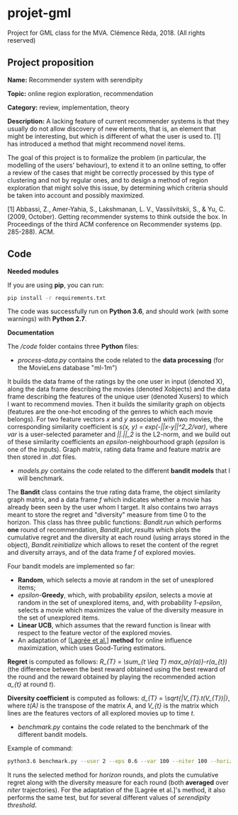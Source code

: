 # projet-gml

Project for GML class for the MVA. Clémence Réda, 2018. (All rights reserved)

## Project proposition

**Name:** Recommender system with serendipity

**Topic:**  online region exploration, recommendation

**Category:** review, implementation, theory

**Description:** A lacking feature of current recommender systems is that they usually do not allow discovery of new elements, that is, an element that might be interesting, but which is different of what the user is used to. [1] has introduced a method that might recommend novel items. 

The goal of this project is to formalize the problem (in particular, the modelling of the users' behaviour), to extend it to an online setting, to offer a review of the cases that might be correctly processed by this type of clustering and not by regular ones, and to design a method of region exploration that might solve this issue, by determining which criteria should be taken into account and possibly maximized.

[1] Abbassi, Z., Amer-Yahia, S., Lakshmanan, L. V., Vassilvitskii, S., & Yu, C. (2009, October). Getting recommender systems to think outside the box. In Proceedings of the third ACM conference on Recommender systems (pp. 285-288). ACM.

## Code

**Needed modules**

If you are using **pip**, you can run:

```bash
pip install -r requirements.txt
```

The code was successfully run on **Python 3.6**, and should work (with some warnings) with **Python 2.7**.

**Documentation**

The */code* folder contains three **Python** files:

- *process-data.py* contains the code related to the **data processing** (for the MovieLens database "ml-1m")

It builds the data frame of the ratings by the one user in input (denoted X), along the data frame describing the movies (denoted Xobjects) and the data frame describing the features of the unique user (denoted Xusers) to which I want to recommend movies. Then it builds the similarity graph on objects (features are the one-hot encoding of the genres to which each movie belongs). For two feature vectors *x* and *y* associated with two movies, the corresponding similarity coefficient is *s(x, y) = exp(-||x-y||^2_2/var)*, where *var* is a user-selected parameter and *||.||_2* is the L2-norm, and we build out of these similarity coefficients an *epsilon*-neighbourhood graph (*epsilon* is one of the inputs). Graph matrix, rating data frame and feature matrix are then stored in *.dat* files.

- *models.py* contains the code related to the different **bandit models** that I will benchmark.

The **Bandit** class contains the true rating data frame, the object similarity graph matrix, and a data frame *f* which indicates whether a movie has already been seen by the user whom I target. It also contains two arrays meant to store the regret and "diversity" measure from time 0 to the horizon. This class has three public functions: *Bandit.run* which performs **one** round of recommendation, *Bandit.plot_results* which plots the cumulative regret and the diversity at each round (using arrays stored in the object), *Bandit.reinitialize* which allows to reset the content of the regret and diversity arrays, and of the data frame *f* of explored movies.

Four bandit models are implemented so far:
+ **Random**, which selects a movie at random in the set of unexplored items;
+ *epsilon*-**Greedy**, which, with probability *epsilon*, selects a movie at random in the set of unexplored items, and, with probability *1-epsilon*, selects a movie which maximizes the value of the diversity measure in the set of unexplored items.
+ **Linear UCB**, which assumes that the reward function is linear with respect to the feature vector of the explored movies.
+ An adaptation of [[Lagrée et al.](https://ieeexplore.ieee.org/abstract/document/8215581/)] **method** for online influence maximization, which uses Good-Turing estimators.

**Regret** is computed as follows: *R_{T} = \sum_{t \leq T} max_a{r(a)}-r(a_{t})* (the difference between the best reward obtained using the best reward of the round and the reward obtained by playing the recommended action *a_{t}* at round *t*).

**Diversity coefficient** is computed as follows: *d_{T} = \sqrt{|V_{T}.t(V_{T})|}*, where *t(A)* is the transpose of the matrix *A*, and *V_{t}* is the matrix which lines are the features vectors of all explored movies up to time *t*.

- *benchmark.py* contains the code related to the benchmark of the different bandit models.

Example of command:

```bash
python3.6 benchmark.py --user 2 --eps 0.6 --var 100 --niter 100 --horizon 100 --method {random|greedy|lagree|linUCB}
```

It runs the selected method for *horizon* rounds, and plots the cumulative regret along with the diversity measure for each round (both **averaged** over *niter* trajectories). For the adaptation of the [Lagrée et al.]'s method, it also performs the same test, but for several different values of *serendipity threshold*.
